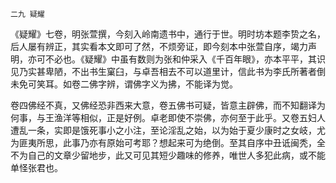     二九 疑耀 

   《疑耀》七卷，明张萱撰，今刻入岭南遗书中，通行于世。明时坊本题李贽之名，后人屡有辨正，其实看本文即可了然，不烦旁证，即今刻本中张萱自序，竭力声明，亦可不必也。《疑耀》中虽有数则为张和仲采入《千百年眼》，亦本平平，其识见乃实甚卑陋，不出书生窠臼，与卓吾相去不可以道里计，信此书为李氏所著者倒未免可笑耳。如卷二佛字辨，谓佛字义为拂，不能译为觉。

   卷四佛经不真，又佛经恐非西来大意，卷五佛书可疑，皆意主辟佛，而不知翻译为何事，与王渔洋等相似，正是好例。卓老即使不崇佛，亦何至于此乎。又卷五妇人遭乱一条，实即是饿死事小之小注，至论淫乱之始，以为始于夏少康时之女岐，尤为匪夷所思，此事乃亦有原始可考耶？想起来可为绝倒。至其自序中丑诋闽秃，全不为自己的文章少留地步，此又可见其短少趣味的修养，唯世人多犯此病，或不能单怪张君也。


